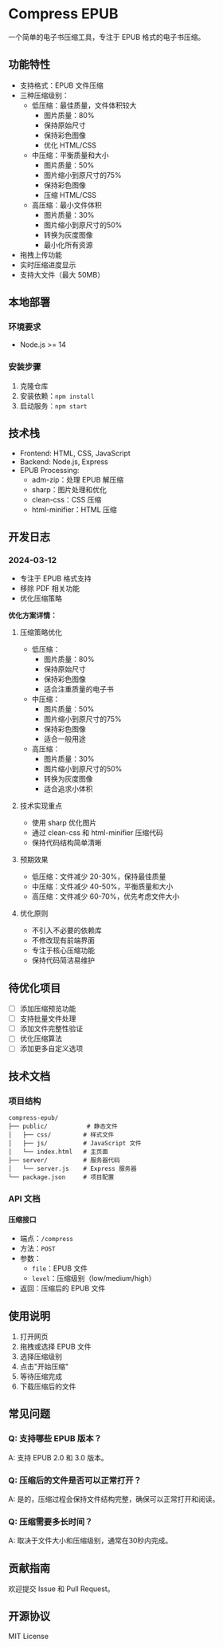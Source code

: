 # Compress EPUB

一个简单的电子书压缩工具，专注于 EPUB 格式的电子书压缩。

## 功能特性

- 支持格式：EPUB 文件压缩
- 三种压缩级别：
  - 低压缩：最佳质量，文件体积较大
    * 图片质量：80%
    * 保持原始尺寸
    * 保持彩色图像
    * 优化 HTML/CSS
  - 中压缩：平衡质量和大小
    * 图片质量：50%
    * 图片缩小到原尺寸的75%
    * 保持彩色图像
    * 压缩 HTML/CSS
  - 高压缩：最小文件体积
    * 图片质量：30%
    * 图片缩小到原尺寸的50%
    * 转换为灰度图像
    * 最小化所有资源
- 拖拽上传功能
- 实时压缩进度显示
- 支持大文件（最大 50MB）

## 本地部署

### 环境要求

- Node.js >= 14

### 安装步骤

1. 克隆仓库
2. 安装依赖：`npm install`
3. 启动服务：`npm start`

## 技术栈

- Frontend: HTML, CSS, JavaScript
- Backend: Node.js, Express
- EPUB Processing: 
  - adm-zip：处理 EPUB 解压缩
  - sharp：图片处理和优化
  - clean-css：CSS 压缩
  - html-minifier：HTML 压缩

## 开发日志

### 2024-03-12
- 专注于 EPUB 格式支持
- 移除 PDF 相关功能
- 优化压缩策略

**优化方案详情：**

1. 压缩策略优化
   - 低压缩：
     * 图片质量：80%
     * 保持原始尺寸
     * 保持彩色图像
     * 适合注重质量的电子书
   - 中压缩：
     * 图片质量：50%
     * 图片缩小到原尺寸的75%
     * 保持彩色图像
     * 适合一般用途
   - 高压缩：
     * 图片质量：30%
     * 图片缩小到原尺寸的50%
     * 转换为灰度图像
     * 适合追求小体积

2. 技术实现重点
   - 使用 sharp 优化图片
   - 通过 clean-css 和 html-minifier 压缩代码
   - 保持代码结构简单清晰

3. 预期效果
   - 低压缩：文件减少 20-30%，保持最佳质量
   - 中压缩：文件减少 40-50%，平衡质量和大小
   - 高压缩：文件减少 60-70%，优先考虑文件大小

4. 优化原则
   - 不引入不必要的依赖库
   - 不修改现有前端界面
   - 专注于核心压缩功能
   - 保持代码简洁易维护

## 待优化项目

- [ ] 添加压缩预览功能
- [ ] 支持批量文件处理
- [ ] 添加文件完整性验证
- [ ] 优化压缩算法
- [ ] 添加更多自定义选项

## 技术文档

### 项目结构

```
compress-epub/
├── public/           # 静态文件
│   ├── css/         # 样式文件
│   ├── js/          # JavaScript 文件
│   └── index.html   # 主页面
├── server/          # 服务器代码
│   └── server.js    # Express 服务器
└── package.json     # 项目配置
```

### API 文档

#### 压缩接口

- 端点：`/compress`
- 方法：`POST`
- 参数：
  - `file`：EPUB 文件
  - `level`：压缩级别（low/medium/high）
- 返回：压缩后的 EPUB 文件

## 使用说明

1. 打开网页
2. 拖拽或选择 EPUB 文件
3. 选择压缩级别
4. 点击"开始压缩"
5. 等待压缩完成
6. 下载压缩后的文件

## 常见问题

### Q: 支持哪些 EPUB 版本？
A: 支持 EPUB 2.0 和 3.0 版本。

### Q: 压缩后的文件是否可以正常打开？
A: 是的，压缩过程会保持文件结构完整，确保可以正常打开和阅读。

### Q: 压缩需要多长时间？
A: 取决于文件大小和压缩级别，通常在30秒内完成。

## 贡献指南

欢迎提交 Issue 和 Pull Request。

## 开源协议

MIT License
